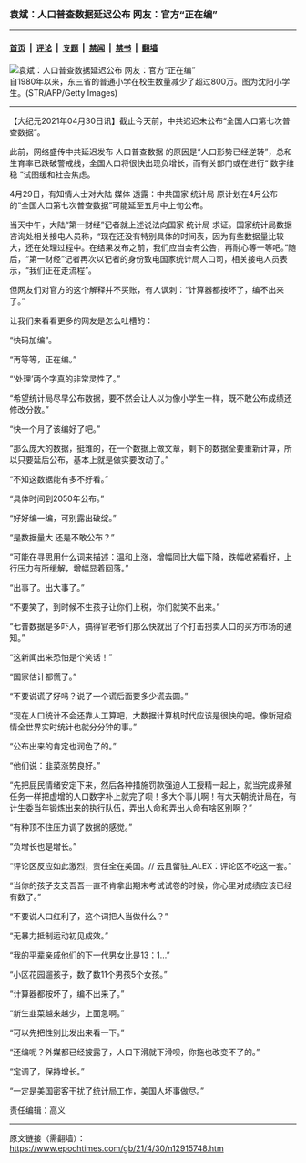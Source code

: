 ### 袁斌：人口普查数据延迟公布 网友：官方“正在编”

---

#### [首页](../../../..?n12915748) &nbsp;|&nbsp; [评论](../../../../../epoch-comment?n12915748) &nbsp;|&nbsp; [专题](../../../../../epoch-special?n12915748) &nbsp;|&nbsp; [禁闻](../../../../../epoch-news?n12915748) &nbsp;|&nbsp; [禁书](../../../../../books?n12915748) &nbsp;|&nbsp; [翻墙](https://github.com/gfw-breaker/nogfw/blob/master/README.md?n12915748)


<div><img alt="袁斌：人口普查数据延迟公布 网友：官方“正在编”" class="attachment-djy_600_400 size-djy_600_400 wp-post-image" src="https://i.epochtimes.com/assets/uploads/2021/04/id12915823-1610290415481758-.jpeg"/>
<div class="caption">
 自1980年以来，东三省的普通小学在校生数量减少了超过800万。图为沈阳小学生。(STR/AFP/Getty Images)
</div></div><hr/><div class="post_content" id="artbody" itemprop="articleBody">
 <!-- article content begin -->
 <p>
  【大纪元2021年04月30日讯】截止今天前，中共迟迟未公布“全国人口第七次普查数据”。
 </p>
 <p>
  此前，网络盛传中共延迟发布
  <ok href="https://www.epochtimes.com/gb/tag/%E4%BA%BA%E5%8F%A3%E6%99%AE%E6%9F%A5%E6%95%B0%E6%8D%AE.html">
   人口普查数据
  </ok>
  的原因是“人口形势已经逆转”，总和生育率已跌破警戒线，全国人口将很快出现负增长，而有关部门或在进行“
  <ok href="https://www.epochtimes.com/gb/tag/%E6%95%B0%E5%AD%97%E7%BB%B4%E7%A8%B3.html">
   数字维稳
  </ok>
  ”试图缓和社会焦虑。
 </p>
 <p>
  4月29日，有知情人士对大陆
  <ok href="https://www.epochtimes.com/gb/tag/%E5%AA%92%E4%BD%93.html">
   媒体
  </ok>
  透露：中共国家
  <ok href="https://www.epochtimes.com/gb/tag/%E7%BB%9F%E8%AE%A1%E5%B1%80.html">
   统计局
  </ok>
  原计划在4月公布的“全国人口第七次普查数据”可能延至五月中上旬公布。
 </p>
 <p>
  当天中午，大陆“第一财经”记者就上述说法向国家
  <ok href="https://www.epochtimes.com/gb/tag/%E7%BB%9F%E8%AE%A1%E5%B1%80.html">
   统计局
  </ok>
  求证。国家统计局数据咨询处相关接电人员称，“现在还没有特别具体的时间表，因为有些数据量比较大，还在处理过程中。在结果发布之前，我们应当会有公告，再耐心等一等吧。”随后，“第一财经”记者再次以记者的身份致电国家统计局人口司，相关接电人员表示，“我们正在走流程”。
 </p>
 <p>
  但网友们对官方的这个解释并不买账，有人讽刺：“计算器都按坏了，编不出来了。”
 </p>
 <p>
  让我们来看看更多的网友是怎么吐槽的：
 </p>
 <p>
  “快码加编”。
 </p>
 <p>
  “再等等，正在编。”
 </p>
 <p>
  “‘处理’两个字真的非常灵性了。”
 </p>
 <p>
  “希望统计局尽早公布数据，要不然会让人以为像小学生一样，既不敢公布成绩还修改分数。”
 </p>
 <p>
  “快一个月了该编好了吧。”
 </p>
 <p>
  “那么庞大的数据，挺难的，在一个数据上做文章，剩下的数据全要重新计算，所以只要延后公布，基本上就是做实要改动了。”
 </p>
 <p>
  “不知这数据能有多不好看。”
 </p>
 <p>
  “具体时间到2050年公布。”
 </p>
 <p>
  “好好编一编，可别露出破绽。”
 </p>
 <p>
  “是数据量大 还是不敢公布？”
 </p>
 <p>
  “可能在寻思用什么词来描述：温和上涨，增幅同比大幅下降，跌幅收紧看好，上行压力有所缓解，增幅显着回落。”
 </p>
 <p>
  “出事了。出大事了。”
 </p>
 <p>
  “不要笑了，到时候不生孩子让你们上税，你们就笑不出来。”
 </p>
 <p>
  “七普数据是多吓人，搞得官老爷们那么快就出了个打击拐卖人口的买方市场的通知。”
 </p>
 <p>
  “这新闻出来恐怕是个笑话！”
 </p>
 <p>
  “国家估计都慌了。”
 </p>
 <p>
  “不要说谎了好吗？说了一个谎后面要多少谎去圆。”
 </p>
 <p>
  “现在人口统计不会还靠人工算吧，大数据计算机时代应该是很快的吧。像新冠疫情全世界实时统计也就分分钟的事。”
 </p>
 <p>
  “公布出来的肯定也润色了的。”
 </p>
 <p>
  “他们说：韭菜涨势良好。”
 </p>
 <p>
  “先把屁民情绪安定下来，然后各种措施罚款强迫人工授精一起上，就当完成养殖任务一样把虚增的人口数字补上就完了呗！多大个事儿啊！有大天朝统计局在，有计生委当年锻炼出来的执行队伍，弄出人命和弄出人命有啥区别啊？”
 </p>
 <p>
  “有种顶不住压力调了数据的感觉。”
 </p>
 <p>
  “负增长也是增长。”
 </p>
 <p>
  “评论区反应如此激烈，责任全在美国。// 云且留驻_ALEX：评论区不吃这一套。”
 </p>
 <p>
  “当你的孩子支支吾吾一直不肯拿出期末考试试卷的时候，你心里对成绩应该已经有数了。”
 </p>
 <p>
  “不要说人口红利了，这个词把人当做什么？”
 </p>
 <p>
  “无暴力抵制运动初见成效。”
 </p>
 <p>
  “我的平辈亲戚他们的下一代男女比是13：1…”
 </p>
 <p>
  “小区花园遛孩子，数了数11个男孩5个女孩。”
 </p>
 <p>
  “计算器都按坏了，编不出来了。”
 </p>
 <p>
  “新生韭菜越来越少，上面急啊。”
 </p>
 <p>
  “可以先把性别比发出来看一下。”
 </p>
 <p>
  “还编呢？外媒都已经披露了，人口下滑就下滑呗，你拖也改变不了的。”
 </p>
 <p>
  “定调了，保持增长。”
 </p>
 <p>
  “一定是美国密客干扰了统计局工作，美国人坏事做尽。”
 </p>
 <p>
  责任编辑：高义
 </p>
 <!-- article content end -->
 <div id="below_article_ad">
 </div>
</div>


---

原文链接（需翻墙）：https://www.epochtimes.com/gb/21/4/30/n12915748.htm